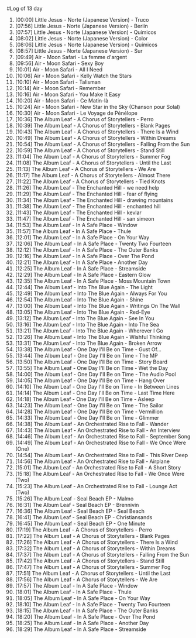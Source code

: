 #Log of 13 day

1. [00:00] Little Jesus - Norte (Japanese Version) - Truco
1. [07:56] Little Jesus - Norte (Japanese Version) - Berlín
1. [07:57] Little Jesus - Norte (Japanese Version) - Químicos
1. [08:02] Little Jesus - Norte (Japanese Version) - Color
1. [08:06] Little Jesus - Norte (Japanese Version) - Químicos
1. [08:57] Little Jesus - Norte (Japanese Version) - Sur
1. [09:49] Air - Moon Safari - La femme d'argent
1. [09:56] Air - Moon Safari - Sexy Boy
1. [10:01] Air - Moon Safari - All I Need
1. [10:06] Air - Moon Safari - Kelly Watch the Stars
1. [10:10] Air - Moon Safari - Talisman
1. [10:14] Air - Moon Safari - Remember
1. [10:16] Air - Moon Safari - You Make It Easy
1. [10:20] Air - Moon Safari - Ce Matin-là
1. [10:24] Air - Moon Safari - New Star in the Sky (Chanson pour Solal)
1. [10:30] Air - Moon Safari - Le Voyage de Pénélope
1. [10:36] The Album Leaf - A Chorus of Storytellers - Perro
1. [10:39] The Album Leaf - A Chorus of Storytellers - Blank Pages
1. [10:43] The Album Leaf - A Chorus of Storytellers - There Is a Wind
1. [10:49] The Album Leaf - A Chorus of Storytellers - Within Dreams
1. [10:54] The Album Leaf - A Chorus of Storytellers - Falling From the Sun
1. [10:59] The Album Leaf - A Chorus of Storytellers - Stand Still
1. [11:04] The Album Leaf - A Chorus of Storytellers - Summer Fog
1. [11:08] The Album Leaf - A Chorus of Storytellers - Until the Last
1. [11:13] The Album Leaf - A Chorus of Storytellers - We Are
1. [11:17] The Album Leaf - A Chorus of Storytellers - Almost There
1. [11:22] The Album Leaf - A Chorus of Storytellers - Tied Knots
1. [11:26] The Album Leaf - The Enchanted Hill - we need help
1. [11:29] The Album Leaf - The Enchanted Hill - fear of flying
1. [11:34] The Album Leaf - The Enchanted Hill - drawing mountains
1. [11:38] The Album Leaf - The Enchanted Hill - enchanted hill
1. [11:43] The Album Leaf - The Enchanted Hill - kevlar
1. [11:47] The Album Leaf - The Enchanted Hill - san simeon
1. [11:53] The Album Leaf - In A Safe Place - Window
1. [11:57] The Album Leaf - In A Safe Place - Thule
1. [12:01] The Album Leaf - In A Safe Place - On Your Way
1. [12:06] The Album Leaf - In A Safe Place - Twenty Two Fourteen
1. [12:12] The Album Leaf - In A Safe Place - The Outer Banks
1. [12:16] The Album Leaf - In A Safe Place - Over The Pond
1. [12:21] The Album Leaf - In A Safe Place - Another Day
1. [12:25] The Album Leaf - In A Safe Place - Streamside
1. [12:29] The Album Leaf - In A Safe Place - Eastern Glow
1. [12:35] The Album Leaf - In A Safe Place - Moss Mountain Town
1. [12:44] The Album Leaf - Into The Blue Again - The Light
1. [12:49] The Album Leaf - Into The Blue Again - Always For You
1. [12:54] The Album Leaf - Into The Blue Again - Shine
1. [13:00] The Album Leaf - Into The Blue Again - Writings On The Wall
1. [13:05] The Album Leaf - Into The Blue Again - Red-Eye
1. [13:12] The Album Leaf - Into The Blue Again - See In You
1. [13:16] The Album Leaf - Into The Blue Again - Into The Sea
1. [13:21] The Album Leaf - Into The Blue Again - Wherever I Go
1. [13:26] The Album Leaf - Into The Blue Again - Wishful Thinking
1. [13:31] The Album Leaf - Into The Blue Again - Broken Arrow
1. [13:38] The Album Leaf - One Day I'll Be on Time - Gust Of...
1. [13:44] The Album Leaf - One Day I'll Be on Time - The MP
1. [13:50] The Album Leaf - One Day I'll Be on Time - Story Board
1. [13:55] The Album Leaf - One Day I'll Be on Time - Wet the Day
1. [14:00] The Album Leaf - One Day I'll Be on Time - The Audio Pool
1. [14:05] The Album Leaf - One Day I'll Be on Time - Hang Over
1. [14:10] The Album Leaf - One Day I'll Be on Time - In Between Lines
1. [14:14] The Album Leaf - One Day I'll Be on Time - Last Time Here
1. [14:18] The Album Leaf - One Day I'll Be on Time - Asleep
1. [14:23] The Album Leaf - One Day I'll Be on Time - The Sailor
1. [14:28] The Album Leaf - One Day I'll Be on Time - Vermillion
1. [14:33] The Album Leaf - One Day I'll Be on Time - Glimmer
1. [14:38] The Album Leaf - An Orchestrated Rise to Fall - Wander
1. [14:43] The Album Leaf - An Orchestrated Rise to Fall - An Interview
1. [14:46] The Album Leaf - An Orchestrated Rise to Fall - September Song
1. [14:49] The Album Leaf - An Orchestrated Rise to Fall - We Once Were (One)
1. [14:54] The Album Leaf - An Orchestrated Rise to Fall - This River Deep
1. [14:56] The Album Leaf - An Orchestrated Rise to Fall - Airplane
1. [15:01] The Album Leaf - An Orchestrated Rise to Fall - A Short Story
1. [15:18] The Album Leaf - An Orchestrated Rise to Fall - We Once Were (Two)
1. [15:23] The Album Leaf - An Orchestrated Rise to Fall - Lounge Act (Two)
1. [15:26] The Album Leaf - Seal Beach EP - Malmo
1. [16:31] The Album Leaf - Seal Beach EP - Brennivin
1. [16:36] The Album Leaf - Seal Beach EP - Seal Beach
1. [16:41] The Album Leaf - Seal Beach EP - Christiansands
1. [16:45] The Album Leaf - Seal Beach EP - One Minute
1. [17:19] The Album Leaf - A Chorus of Storytellers - Perro
1. [17:22] The Album Leaf - A Chorus of Storytellers - Blank Pages
1. [17:26] The Album Leaf - A Chorus of Storytellers - There Is a Wind
1. [17:32] The Album Leaf - A Chorus of Storytellers - Within Dreams
1. [17:37] The Album Leaf - A Chorus of Storytellers - Falling From the Sun
1. [17:42] The Album Leaf - A Chorus of Storytellers - Stand Still
1. [17:47] The Album Leaf - A Chorus of Storytellers - Summer Fog
1. [17:51] The Album Leaf - A Chorus of Storytellers - Until the Last
1. [17:56] The Album Leaf - A Chorus of Storytellers - We Are
1. [17:57] The Album Leaf - In A Safe Place - Window
1. [18:01] The Album Leaf - In A Safe Place - Thule
1. [18:05] The Album Leaf - In A Safe Place - On Your Way
1. [18:10] The Album Leaf - In A Safe Place - Twenty Two Fourteen
1. [18:15] The Album Leaf - In A Safe Place - The Outer Banks
1. [18:20] The Album Leaf - In A Safe Place - Over The Pond
1. [18:25] The Album Leaf - In A Safe Place - Another Day
1. [18:29] The Album Leaf - In A Safe Place - Streamside
